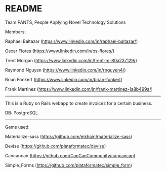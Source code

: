 # README

Team PANTS, People Applying Novel Technology Solutions

Members:

Raphael Baltazar (https://www.linkedin.com/in/raphael-baltazar/)

Oscar Flores (https://www.linkedin.com/in/os-flores/)

Trent Morgan (https://www.linkedin.com/in/trent-m-80a237129/)

Raymond Nguyen (https://www.linkedin.com/in/rnguyen4/)

Brian Fonkert (https://www.linkedin.com/in/brian-fonkert)

Frank Martinez (https://www.linkedin.com/in/frank-martinez-1a8b499a/)


----------------------------------------------------------------------------------

This is a Ruby on Rails webapp to create invoices for a certain business.

DB: PostgreSQL

--------------------------------------------------------------------------

Gems used:

Materialize-sass (https://github.com/mkhairi/materialize-sass)

Devise (https://github.com/plataformatec/devise)

Cancancan (https://github.com/CanCanCommunity/cancancan)

Simple_Forms (https://github.com/plataformatec/simple_form)
